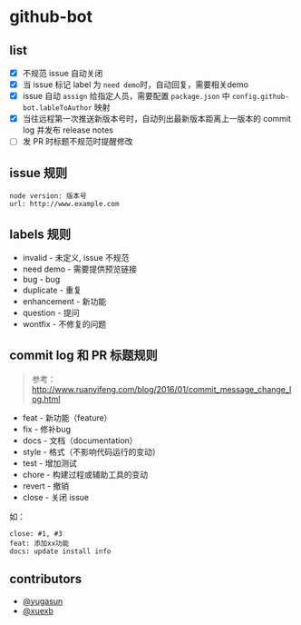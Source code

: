 # github-bot

## list

- [x] 不规范 issue 自动关闭
- [x] 当 issue 标记 label 为 `need demo`时，自动回复，需要相关demo
- [x] issue 自动 `assign` 给指定人员，需要配置 `package.json` 中 `config.github-bot.lableToAuthor` 映射
- [x] 当往远程第一次推送新版本号时，自动列出最新版本距离上一版本的 commit log 并发布 release notes
- [ ] 发 PR 时标题不规范时提醒修改

## issue 规则

```
node version: 版本号
url: http://www.example.com
```

## labels 规则

- invalid - 未定义, issue 不规范
- need demo - 需要提供预览链接
- bug - bug
- duplicate - 重复
- enhancement - 新功能
- question - 提问
- wontfix - 不修复的问题

## commit log 和 PR 标题规则

> 参考： <http://www.ruanyifeng.com/blog/2016/01/commit_message_change_log.html>

- feat - 新功能（feature）
- fix - 修补bug
- docs - 文档（documentation）
- style - 格式（不影响代码运行的变动）
- test - 增加测试
- chore - 构建过程或辅助工具的变动
- revert - 撤销
- close - 关闭 issue

如：

```
close: #1, #3
feat: 添加xx功能
docs: update install info
```

## contributors

- [@yugasun](https://github.com/yugasun/)
- [@xuexb](https://github.com/xuexb/)
